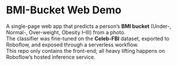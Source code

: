 # BMI-Bucket Web Demo

A single-page web app that predicts a person’s **BMI bucket** (Under-, Normal-, Over-weight, Obesity I–III) from a photo.  
The classifier was fine-tuned on the **Celeb-FBI** dataset, exported to Roboflow, and exposed through a serverless workflow.  
This repo only contains the front-end; all heavy lifting happens on Roboflow’s hosted inference service.
